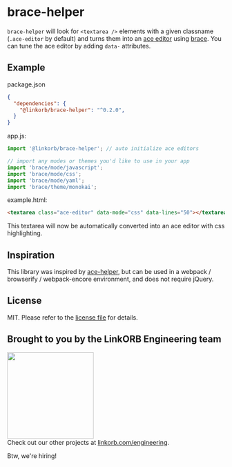 brace-helper
============

`brace-helper` will look for `<textarea />` elements with a given classname (`.ace-editor` by default) and turns them into an [ace editor](https://ace.c9.io/) using [brace](https://github.com/thlorenz/brace). You can tune the ace editor by adding `data-` attributes.

## Example

package.json
```json
{
  "dependencies": {
    "@linkorb/brace-helper": "^0.2.0",
  }
}
```

app.js:
```javascript
import '@linkorb/brace-helper'; // auto initialize ace editors

// import any modes or themes you'd like to use in your app
import 'brace/mode/javascript';
import 'brace/mode/css';
import 'brace/mode/yaml';
import 'brace/theme/monokai';
```

example.html:
```html
<textarea class="ace-editor" data-mode="css" data-lines="50"></textarea>
```

This textarea will now be automatically converted into an ace editor with css highlighting.


## Inspiration

This library was inspired by [ace-helper](https://github.com/h-wang/ace-helper), but can be used in a webpack / browserify / webpack-encore environment, and does not require jQuery.

## License

MIT. Please refer to the [license file](LICENSE) for details.

## Brought to you by the LinkORB Engineering team

<img src="http://www.linkorb.com/d/meta/tier1/images/linkorbengineering-logo.png" width="200px" /><br />
Check out our other projects at [linkorb.com/engineering](http://www.linkorb.com/engineering).

Btw, we're hiring!
